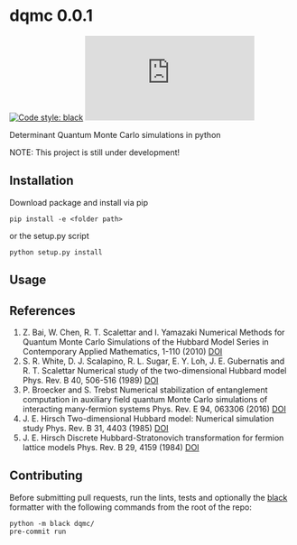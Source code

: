 # dqmc 0.0.1

[![Code style: black](https://img.shields.io/badge/code%20style-black-000000.svg)](https://github.com/psf/black)
[![GitHub license](https://badgen.net/github/license/Naereen/Strapdown.js)](https://github.com/Naereen/StrapDown.js/blob/master/LICENSE)

Determinant Quantum Monte Carlo simulations in python

NOTE: This project is still under development!

## Installation

Download package and install via pip
````commandline
pip install -e <folder path>
````
or the setup.py script
````commandline
python setup.py install
````

## Usage


## References
1. Z. Bai, W. Chen, R. T. Scalettar and I. Yamazaki
   Numerical Methods for Quantum Monte Carlo Simulations of the Hubbard Model
   Series in Contemporary Applied Mathematics, 1-110 (2010) [DOI](https://doi.org/10.1142/9789814273268_0001)
2. S. R. White, D. J. Scalapino, R. L. Sugar, E. Y. Loh, J. E. Gubernatis and R. T. Scalettar
   Numerical study of the two-dimensional Hubbard model
   Phys. Rev. B 40, 506-516 (1989) [DOI](https://doi.org/10.1103/PhysRevB.40.506)
3. P. Broecker and S. Trebst
   Numerical stabilization of entanglement computation in auxiliary field quantum Monte Carlo simulations of interacting many-fermion systems
   Phys. Rev. E 94, 063306 (2016) [DOI](https://doi.org/10.1103/PhysRevE.94.063306)
4. J. E. Hirsch
   Two-dimensional Hubbard model: Numerical simulation study
   Phys. Rev. B 31, 4403 (1985) [DOI](https://doi.org/10.1103/PhysRevB.31.4403)
5. J. E. Hirsch
   Discrete Hubbard-Stratonovich transformation for fermion lattice models
   Phys. Rev. B 29, 4159 (1984) [DOI](https://doi.org/10.1103/PhysRevB.28.4059)


## Contributing

Before submitting pull requests, run the lints, tests and optionally the
[black](https://github.com/psf/black) formatter with the following commands
from the root of the repo:
`````commandline
python -m black dqmc/
pre-commit run
`````
